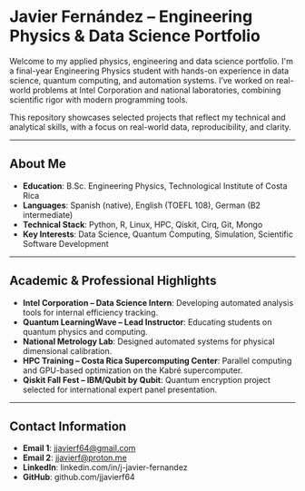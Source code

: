 # Javier Fernández – Engineering Physics & Data Science Portfolio

Welcome to my applied physics, engineering and data science portfolio. I'm a final-year Engineering Physics student with hands-on experience in data science, quantum computing, and automation systems. I’ve worked on real-world problems at Intel Corporation and national laboratories, combining scientific rigor with modern programming tools.

This repository showcases selected projects that reflect my technical and analytical skills, with a focus on real-world data, reproducibility, and clarity.

---

## About Me

- **Education**: B.Sc. Engineering Physics, Technological Institute of Costa Rica  
- **Languages**: Spanish (native), English (TOEFL 108), German (B2 intermediate)  
- **Technical Stack**: Python, R, Linux, HPC, Qiskit, Cirq, Git, Mongo
- **Key Interests**: Data Science, Quantum Computing, Simulation, Scientific Software Development

---

## Academic & Professional Highlights

- **Intel Corporation – Data Science Intern**: Developing automated analysis tools for internal efficiency tracking.
- **Quantum LearningWave – Lead Instructor**: Educating students on quantum physics and computing.
- **National Metrology Lab**: Designed automated systems for physical dimensional calibration.
- **HPC Training – Costa Rica Supercomputing Center**: Parallel computing and GPU-based optimization on the Kabré supercomputer.
- **Qiskit Fall Fest – IBM/Qubit by Qubit**: Quantum encryption project selected for international expert panel presentation.

---

## Contact Information

- **Email 1**: jjavierf64@gmail.com
- **Email 2**: jjavierf@proton.me
- **LinkedIn**: linkedin.com/in/j-javier-fernandez
- **GitHub**: github.com/jjavierf64
